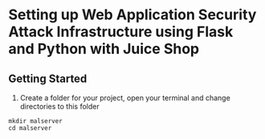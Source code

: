 # Setting up Web Application Security Attack Infrastructure using Flask and Python with Juice Shop

## Getting Started
1. Create a folder for your project, open your terminal and change directories to this folder
```
mkdir malserver
cd malserver
```